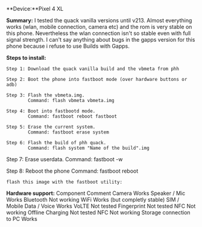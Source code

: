 **Device:**Pixel 4 XL

**Summary:** I tested the quack vanilla versions until v213. Almost everything works (wlan, mobile connection, camera etc) and the rom is very stable on this phone. Nevertheless the wlan connection isn't so stable even with full signal strength. 
I can't say anything about bugs in the gapps version for this phone because i refuse to use Builds with Gapps.


**Steps to install:**

    Step 1: Download the quack vanilla build and the vbmeta from phh

    Step 2: Boot the phone into fastboot mode (over hardware buttons or adb)
    
    Step 3: Flash the vbmeta.img. 
            Command: flash vbmeta vbmeta.img

    Step 4: Boot into fastbootd mode.
            Command: fastboot reboot fastboot

    Step 5: Erase the current system.
            Command: fastboot erase system

    Step 6: Flash the build of phh quack.
            Command: flash system "Name of the build".img

   Step 7: Erase userdata.
           Command: fastboot -w

   Step 8: Reboot the phone
           Command: fastboot reboot



    flash this image with the fastboot utility:


**Hardware support:**
Component 	              Comment
Camera 	                      Works
Speaker / Mic 	              Works
Bluetooth 	              Not working
WiFi 	                      Works (but completly stable)
SIM / Mobile Data / Voice     Works
VoLTE 	                      Not tested 
Fingerprint 	              Not tested
NFC 	                      Not working
Offline Charging 	      Not tested
NFC                           Not working
Storage connection to PC      Works
